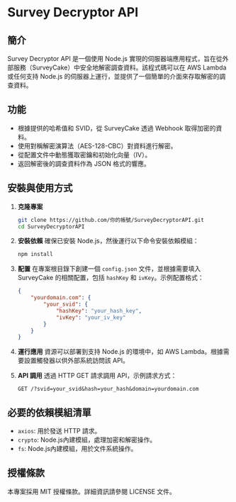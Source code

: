 # Survey Decryptor API

## 簡介
Survey Decryptor API 是一個使用 Node.js 實現的伺服器端應用程式，旨在從外部服務（SurveyCake）中安全地解密調查資料。該程式碼可以在 AWS Lambda 或任何支持 Node.js 的伺服器上運行，並提供了一個簡單的介面來存取解密的調查資料。

## 功能
- 根據提供的哈希值和 SVID，從 SurveyCake 透過 Webhook 取得加密的資料。
- 使用對稱解密演算法（AES-128-CBC）對資料進行解密。
- 從配置文件中動態獲取密鑰和初始化向量（IV）。
- 返回解密後的調查資料作為 JSON 格式的響應。

## 安裝與使用方式
1. **克隆專案**
   ```bash
   git clone https://github.com/你的帳號/SurveyDecryptorAPI.git
   cd SurveyDecryptorAPI
   ```

2. **安裝依賴**
   確保已安裝 Node.js，然後運行以下命令安裝依賴模組：
   ```bash
   npm install
   ```

3. **配置**
   在專案根目錄下創建一個 `config.json` 文件，並根據需要填入 SurveyCake 的相關配置，包括 `hashKey` 和 `ivKey`。示例配置格式：
   ```json
   {
       "yourdomain.com": {
           "your_svid": {
               "hashKey": "your_hash_key",
               "ivKey": "your_iv_key"
           }
       }
   }
   ```

4. **運行應用**
   資源可以部署到支持 Node.js 的環境中，如 AWS Lambda。根據需要設置觸發器以供外部系統訪問該 API。

5. **API 調用**
   透過 HTTP GET 請求調用 API，示例請求方式：
   ```
   GET /?svid=your_svid&hash=your_hash&domain=yourdomain.com
   ```

## 必要的依賴模組清單
- `axios`: 用於發送 HTTP 請求。
- `crypto`: Node.js內建模組，處理加密和解密操作。
- `fs`: Node.js內建模組，用於文件系統操作。

## 授權條款
本專案採用 MIT 授權條款。詳細資訊請參閱 LICENSE 文件。